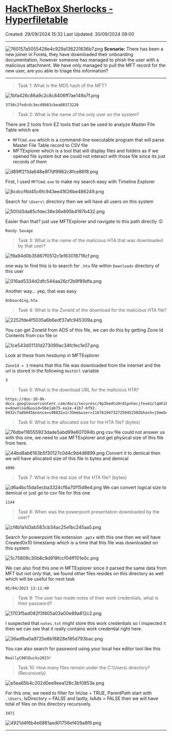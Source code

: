 # [HackTheBox Sherlocks - Hyperfiletable](https://app.hackthebox.com/sherlocks/Hyperfiletable)
Created: 29/09/2024 15:32
Last Updated: 30/09/2024 09:00
* * *
![760157a5055428e4c929a136231636b7.png](..//resources/760157a5055428e4c929a136231636b7.png)
**Scenario:**
There has been a new joiner in Forela, they have downloaded their onboarding documentation, however someone has managed to phish the user with a malicious attachment. We have only managed to pull the MFT record for the new user, are you able to triage this information?

* * *
>Task 1: What is the MD5 hash of the MFT?

![1bfa426c86a9c2c8c8406ff7ae149a7f.png](..//resources/1bfa426c86a9c2c8c8406ff7ae149a7f.png)
```
3730c2fedcdc3ecd9b83cbea08373226
```

>Task 2: What is the name of the only user on the system?

There are 2 tools from EZ tools that can be used to analyze Master File Table which are
- `MFTCmd.exe` which is a command-line executable program that will parse Master File Table record to CSV file 
- MFTExplorer which is a tool that will display files and folders as if we opened file system but we could not interact with those file since its just records of them 

![d89ff211da648e8f7df9962c8fce86f8.png](..//resources/d89ff211da648e8f7df9962c8fce86f8.png)

First, I used `MFTCmd.exe` to make my search easy with Timeline Explorer

![8cdccf6d45c6fc943ee41626be486249.png](..//resources/8cdccf6d45c6fc943ee41626be486249.png)

Search for `\Users\` directory then we will have all users on this system

![500d3da85cfdec38e36e895b4197b432.png](..//resources/500d3da85cfdec38e36e895b4197b432.png)

Easier than that? just use MFTExplorer and navigate to this path directly :D

```
Randy Savage
```

>Task 3: What is the name of the malicious HTA that was downloaded by that user?

![f9a94d0b35867f0512c1e163018716cf.png](..//resources/f9a94d0b35867f0512c1e163018716cf.png)

one way to find this is to search for `.hta` file within `Downloads` directory of this user

![016ad5334d2dfc544aa26cf2b9f89dfa.png](..//resources/016ad5334d2dfc544aa26cf2b9f89dfa.png)

Another way... yep, that was easy

```
Onboarding.hta
```

>Task 4: What is the ZoneId of the download for the malicious HTA file?

![2252fde4f5035a6b6edf37afc945309a.png](..//resources/2252fde4f5035a6b6edf37afc945309a.png)

You can get ZoneId from ADS of this file, we can do this by getting Zone Id Contents from csv file or 

![1ce543d01131d273099ac34fcfec1e07.png](..//resources/1ce543d01131d273099ac34fcfec1e07.png)

Look at these from hexdump in MFTExplorer

`ZoneId = 3` means that this file was downloaded from the internet and the url is stored in the following `HostUrl` variable 

```
3
```

>Task 5: What is the download URL for the malicious HTA?
```
https://doc-10-8k-docs.googleusercontent.com/docs/securesc/9p3kedtu9rd1pnhecjfevm1clqmh1kc1/9mob6oj9jdbq89eegoedo0c9f3fpmrnj/1680708975000/04991425918988780232/11676194732725945250Z/1hsQhtmZJW9xZGgniME93H3mXZIV4OKgX?e=download&uuid=56e1ab75-ea1e-41b7-bf92-9432cfa8b645&nonce=u98832u1r35me&user=11676194732725945250Z&hash=j5meb42cqr57pa0ef411ja1k70jkgphq
```

>Task 6: What is the allocated size for the HTA file? (bytes)

![76dbe118555923dade5abd99e607094b.png](..//resources/76dbe118555923dade5abd99e607094b.png)
csv file could not answer us with this one, we need to use MFTExplorer and get physical size of this file from here. 

![44bd8ab6163b5f30127c0d4c9d4d8899.png](..//resources/44bd8ab6163b5f30127c0d4c9d4d8899.png)
Convert it to demical then we will have allocated size of this file in bytes and demical

```
4096
```

>Task 7: What is the real size of the HTA file? (bytes)

![d6a4bc15da5ecba3324cf6a70f15d8e4.png](..//resources/d6a4bc15da5ecba3324cf6a70f15d8e4.png)
We can convert logical size to demical or just go to csv file for this one

```
1144
```

>Task 8: When was the powerpoint presentation downloaded by the user?

![cf4b1a1d3ab583cb34ac25e1bc245aa5.png](..//resources/cf4b1a1d3ab583cb34ac25e1bc245aa5.png)

Search for powerpoint file extension `.pptx` with this one then we will have Created0x10 timestamp which is a time that this file was downloaded on this system

![1c75809c30b8c9d919fccf04ff101e0c.png](..//resources/1c75809c30b8c9d919fccf04ff101e0c.png)

We can also find this one in MFTExplorer since it parsed the same data from MFT but not only that, we found other files resides on this directory as well which will be useful for next task

```
05/04/2023 13:11:49
```

>Task 9: The user has made notes of their work credentials, what is their password?

![1703f5ad082f3f405a03a00e89a812c2.png](..//resources/1703f5ad082f3f405a03a00e89a812c2.png)

I suspected that `notes.txt` might store this work credentials so I inspected it then we can see that it really contains work credential right here.

![36adfba0a9725e8b18828e185d793bac.png](..//resources/36adfba0a9725e8b18828e185d793bac.png)

You can also search for password using your local hex editor tool like this

```
ReallyC00lDucks2023!
```

>Task 10: How many files remain under the C:\Users\ directory? (Recursively)

![e5ea65b4c202d0ee9eea128c3b10853e.png](..//resources/e5ea65b4c202d0ee9eea128c3b10853e.png)

For this one, we need to filter for InUse = TRUE, ParentPath start with `.\Users`, IsDirectory = FALSE and lastly, IsAds = FALSE then we will have total of files on this directory recursively.

```
3471
```

![4921d4f6b4e6881aed01756ef409a8f9.png](..//resources/4921d4f6b4e6881aed01756ef409a8f9.png)
* * *
